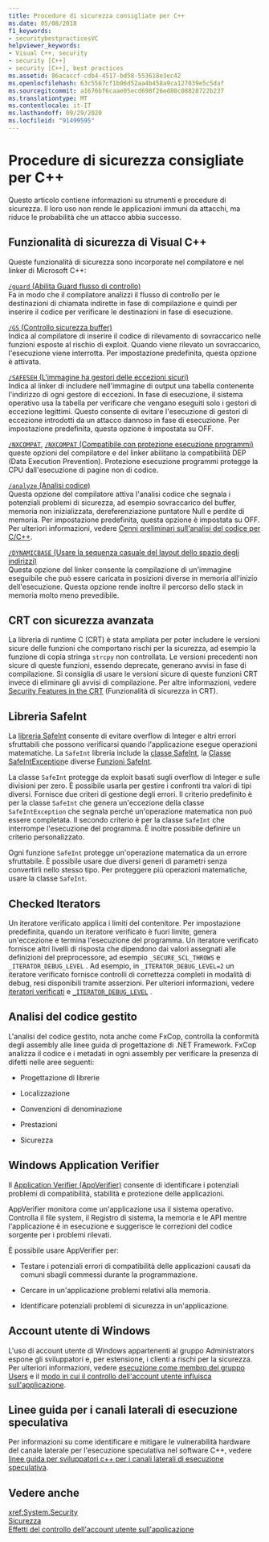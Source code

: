 ```yaml
---
title: Procedure di sicurezza consigliate per C++
ms.date: 05/08/2018
f1_keywords:
- securitybestpracticesVC
helpviewer_keywords:
- Visual C++, security
- security [C++]
- security [C++], best practices
ms.assetid: 86acaccf-cdb4-4517-bd58-553618e3ec42
ms.openlocfilehash: 63c5567cf1b06d52aa4b458a9ca127039e5c5daf
ms.sourcegitcommit: a1676bf6caae05ecd698f26ed80c08828722b237
ms.translationtype: MT
ms.contentlocale: it-IT
ms.lasthandoff: 09/29/2020
ms.locfileid: "91499595"
---
```

# <a name="security-best-practices-for-c"></a>Procedure di sicurezza consigliate per C++

Questo articolo contiene informazioni su strumenti e procedure di sicurezza. Il loro uso non rende le applicazioni immuni da attacchi, ma riduce le probabilità che un attacco abbia successo.

## <a name="visual-c-security-features"></a>Funzionalità di sicurezza di Visual C++

Queste funzionalità di sicurezza sono incorporate nel compilatore e nel linker di Microsoft C++:

[`/guard` (Abilita Guard flusso di controllo)](../build/reference/guard-enable-control-flow-guard.md)<br/>
Fa in modo che il compilatore analizzi il flusso di controllo per le destinazioni di chiamata indirette in fase di compilazione e quindi per inserire il codice per verificare le destinazioni in fase di esecuzione.

[`/GS` (Controllo sicurezza buffer)](../build/reference/gs-buffer-security-check.md)<br/>
Indica al compilatore di inserire il codice di rilevamento di sovraccarico nelle funzioni esposte al rischio di exploit. Quando viene rilevato un sovraccarico, l'esecuzione viene interrotta. Per impostazione predefinita, questa opzione è attivata.

[`/SAFESEH` (L'immagine ha gestori delle eccezioni sicuri)](../build/reference/safeseh-image-has-safe-exception-handlers.md)<br/>
Indica al linker di includere nell'immagine di output una tabella contenente l'indirizzo di ogni gestore di eccezioni. In fase di esecuzione, il sistema operativo usa la tabella per verificare che vengano eseguiti solo i gestori di eccezione legittimi. Questo consente di evitare l'esecuzione di gestori di eccezione introdotti da un attacco dannoso in fase di esecuzione. Per impostazione predefinita, questa opzione è impostata su OFF.

[`/NXCOMPAT`](../build/reference/nxcompat.md), [ `/NXCOMPAT` (Compatibile con protezione esecuzione programmi)](../build/reference/nxcompat-compatible-with-data-execution-prevention.md) queste opzioni del compilatore e del linker abilitano la compatibilità DEP (Data Execution Prevention). Protezione esecuzione programmi protegge la CPU dall'esecuzione di pagine non di codice.

[`/analyze` (Analisi codice)](../build/reference/analyze-code-analysis.md)<br/>
Questa opzione del compilatore attiva l'analisi codice che segnala i potenziali problemi di sicurezza, ad esempio sovraccarico del buffer, memoria non inizializzata, dereferenziazione puntatore Null e perdite di memoria. Per impostazione predefinita, questa opzione è impostata su OFF. Per ulteriori informazioni, vedere [Cenni preliminari sull'analisi del codice per C/C++](../code-quality/code-analysis-for-c-cpp-overview.md).

[`/DYNAMICBASE` (Usare la sequenza casuale del layout dello spazio degli indirizzi)](../build/reference/dynamicbase-use-address-space-layout-randomization.md)<br/>
Questa opzione del linker consente la compilazione di un'immagine eseguibile che può essere caricata in posizioni diverse in memoria all'inizio dell'esecuzione. Questa opzione rende inoltre il percorso dello stack in memoria molto meno prevedibile.

## <a name="security-enhanced-crt"></a>CRT con sicurezza avanzata

La libreria di runtime C (CRT) è stata ampliata per poter includere le versioni sicure delle funzioni che comportano rischi per la sicurezza, ad esempio la funzione di copia stringa `strcpy` non controllata. Le versioni precedenti non sicure di queste funzioni, essendo deprecate, generano avvisi in fase di compilazione. Si consiglia di usare le versioni sicure di queste funzioni CRT invece di eliminare gli avvisi di compilazione. Per altre informazioni, vedere [Security Features in the CRT](../c-runtime-library/security-features-in-the-crt.md) (Funzionalità di sicurezza in CRT).

## <a name="safeint-library"></a>Libreria SafeInt

La [libreria SafeInt](../safeint/safeint-library.md) consente di evitare overflow di Integer e altri errori sfruttabili che possono verificarsi quando l'applicazione esegue operazioni matematiche. La `SafeInt` libreria include la [classe SafeInt](../safeint/safeint-class.md), la [Classe SafeIntException](../safeint/safeintexception-class.md)e diverse [Funzioni SafeInt](../safeint/safeint-functions.md).

La classe `SafeInt` protegge da exploit basati sugli overflow di Integer e sulle divisioni per zero. È possibile usarla per gestire i confronti tra valori di tipi diversi. Fornisce due criteri di gestione degli errori. Il criterio predefinito è per la classe `SafeInt` che genera un'eccezione della classe `SafeIntException` che segnala perché un'operazione matematica non può essere completata. Il secondo criterio è per la classe `SafeInt` che interrompe l'esecuzione del programma. È inoltre possibile definire un criterio personalizzato.

Ogni funzione `SafeInt` protegge un'operazione matematica da un errore sfruttabile. È possibile usare due diversi generi di parametri senza convertirli nello stesso tipo. Per proteggere più operazioni matematiche, usare la classe `SafeInt`.

## <a name="checked-iterators"></a>Checked Iterators

Un iteratore verificato applica i limiti del contenitore. Per impostazione predefinita, quando un iteratore verificato è fuori limite, genera un'eccezione e termina l'esecuzione del programma. Un iteratore verificato fornisce altri livelli di risposta che dipendono dai valori assegnati alle definizioni del preprocessore, ad esempio `_SECURE_SCL_THROWS` e `_ITERATOR_DEBUG_LEVEL` . Ad esempio, in `_ITERATOR_DEBUG_LEVEL=2` un iteratore verificato fornisce controlli di correttezza completi in modalità di debug, resi disponibili tramite asserzioni. Per ulteriori informazioni, vedere [iteratori verificati](../standard-library/checked-iterators.md) e [`_ITERATOR_DEBUG_LEVEL`](../standard-library/iterator-debug-level.md) .

## <a name="code-analysis-for-managed-code"></a>Analisi del codice gestito

L'analisi del codice gestito, nota anche come FxCop, controlla la conformità degli assembly alle linee guida di progettazione di .NET Framework. FxCop analizza il codice e i metadati in ogni assembly per verificare la presenza di difetti nelle aree seguenti:

- Progettazione di librerie

- Localizzazione

- Convenzioni di denominazione

- Prestazioni

- Sicurezza

## <a name="windows-application-verifier"></a>Windows Application Verifier

Il [Application Verifier (AppVerifier)](/windows-hardware/drivers/debugger/enable-application-verifier) consente di identificare i potenziali problemi di compatibilità, stabilità e protezione delle applicazioni.

AppVerifier monitora come un'applicazione usa il sistema operativo. Controlla il file system, il Registro di sistema, la memoria e le API mentre l'applicazione è in esecuzione e suggerisce le correzioni del codice sorgente per i problemi rilevati.

È possibile usare AppVerifier per:

- Testare i potenziali errori di compatibilità delle applicazioni causati da comuni sbagli commessi durante la programmazione.

- Cercare in un'applicazione problemi relativi alla memoria.

- Identificare potenziali problemi di sicurezza in un'applicazione.

## <a name="windows-user-accounts"></a>Account utente di Windows

L'uso di account utente di Windows appartenenti al gruppo Administrators espone gli sviluppatori e, per estensione, i clienti a rischi per la sicurezza. Per ulteriori informazioni, vedere [esecuzione come membro del gruppo Users](running-as-a-member-of-the-users-group.md) e il [modo in cui il controllo dell'account utente influisca sull'applicazione](how-user-account-control-uac-affects-your-application.md).

## <a name="guidance-for-speculative-execution-side-channels"></a>Linee guida per i canali laterali di esecuzione speculativa

Per informazioni su come identificare e mitigare le vulnerabilità hardware del canale laterale per l'esecuzione speculativa nel software C++, vedere [linee guida per sviluppatori c++ per i canali laterali di esecuzione speculativa](developer-guidance-speculative-execution.md).

## <a name="see-also"></a>Vedere anche

<xref:System.Security> <br/>
[Sicurezza](/dotnet/standard/security/index)<br/>
[Effetti del controllo dell'account utente sull'applicazione](how-user-account-control-uac-affects-your-application.md)
